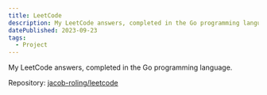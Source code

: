 ```yaml
---
title: LeetCode
description: My LeetCode answers, completed in the Go programming language.
datePublished: 2023-09-23
tags:
  - Project
---
```


My LeetCode answers, completed in the Go programming language.

Repository: [jacob-roling/leetcode](https://github.com/jacob-roling/leetcode)
